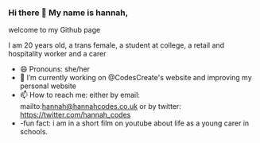 ### Hi there 👋 My name is hannah,
welcome to my Github page 

I am 20 years old, a trans female, a student at college, a retail and hospitality worker and a carer 
- 😄 Pronouns: she/her
- 🔭 I’m currently working on @CodesCreate's website and improving my personal website 
- 📫 How to reach me: either by email: mailto:hannah@hannahcodes.co.uk or by twitter: https://twitter.com/hannah_codes
- -fun fact: i am in a short film on youtube about life as a young carer in schools. 
